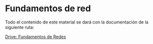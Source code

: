 # Fundamentos de red


Todo el contenido de este material se dará con la documentación de la siguiente ruta: 

[Drive: Fundamentos de Redes](https://drive.google.com/drive/folders/1Ow9uQC6eSRBZ0b49iHz7YceeanHTG2l4?usp=share_link)

